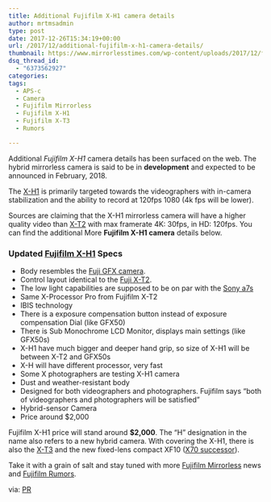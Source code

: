 ```yaml
---
title: Additional Fujifilm X-H1 camera details
author: mrtmsadmin
type: post
date: 2017-12-26T15:34:19+00:00
url: /2017/12/additional-fujifilm-x-h1-camera-details/
thumbnail: https://www.mirrorlesstimes.com/wp-content/uploads/2017/12/fujifilm-x-h1-features.jpg
dsq_thread_id:
  - "6373562927"
categories:
tags:
  - APS-c
  - Camera
  - Fujifilm Mirrorless
  - Fujifilm X-H1
  - Fujifilm X-T3
  - Rumors

---
```

Additional _Fujifilm X-H1_ camera details has been surfaced on the web. The hybrid mirrorless camera is said to be in **development** and expected to be announced in February, 2018.

The <a href="https://www.mirrorlesstimes.com/tags/fujifilm-x-h1/" target="_blank" rel="noopener">X-H1</a> is primarily targeted towards the videographers with in-camera stabilization and the ability to record at 120fps 1080 (4k fps will be lower).

Sources are claiming that the X-H1 mirrorless camera will have a higher quality video than <a href="https://aax-us-east.amazon-adsystem.com/x/c/QkiTAVV-fZSK6QzWOWJKnawAAAFgk2zvKwEAAAFKAaB2OEE/https://assoc-redirect.amazon.com/g/r/http://www.amazon.com/Fujifilm-X-T2-Mirrorless-F2-8-4-0-Lens/dp/B01I3LNQ6M/ref=as_at/?imprToken=ytz.Yf5c1PCTp5XBhANVSQ&slotNum=0&ie=UTF8&qid=1514272581&sr=8-3&keywords=fujifilm+x-t2&linkCode=sl1&tag=daicamnew-20&linkId=2db909a763143a505c94b6e55e1aa13a" target="_blank" rel="noopener">X-T2</a> with max framerate 4K: 30fps, in HD: 120fps. You can find the additional More **Fujifilm X-H1 camera** details below.<!--more-->

### Updated <a href="https://www.mirrorlesstimes.com/tags/fujifilm-x-h1/" target="_blank" rel="noopener">Fujifilm X-H1</a> Specs

  * Body resembles the <a href="https://aax-us-east.amazon-adsystem.com/x/c/QkiTAVV-fZSK6QzWOWJKnawAAAFgk2zvKwEAAAFKAaB2OEE/https://assoc-redirect.amazon.com/g/r/http://www.amazon.com/Fujifilm-GFX-50S-Mirrorless-Body/dp/B01MZARM64/ref=as_at/?imprToken=ytz.Yf5c1PCTp5XBhANVSQ&slotNum=1&s=electronics&ie=UTF8&qid=1514272635&sr=1-1&keywords=fujifilm+gfx+50s&linkCode=sl1&tag=daicamnew-20&linkId=620ce018fbb323d790453b850c1aa010" target="_blank" rel="noopener">Fuji GFX camera</a>.
  * Control layout identical to the <a href="https://aax-us-east.amazon-adsystem.com/x/c/QkiTAVV-fZSK6QzWOWJKnawAAAFgk2zvKwEAAAFKAaB2OEE/https://assoc-redirect.amazon.com/g/r/http://www.amazon.com/Fujifilm-X-T2-Mirrorless-F2-8-4-0-Lens/dp/B01I3LNQ6M/ref=as_at/?imprToken=ytz.Yf5c1PCTp5XBhANVSQ&slotNum=2&ie=UTF8&qid=1514272581&sr=8-3&keywords=fujifilm+x-t2&linkCode=sl1&tag=daicamnew-20&linkId=2db909a763143a505c94b6e55e1aa13a" target="_blank" rel="noopener">Fuji X-T2</a>.
  * The low light capabilities are supposed to be on par with the <a href="https://aax-us-east.amazon-adsystem.com/x/c/QkiTAVV-fZSK6QzWOWJKnawAAAFgk2zvKwEAAAFKAaB2OEE/https://assoc-redirect.amazon.com/g/r/http://amzn.to/2C5zPk4/ref=as_at?linkCode=w61&imprToken=ytz.Yf5c1PCTp5XBhANVSQ&slotNum=3" target="_blank" rel="noopener">Sony a7s</a>
  * Same X-Processor Pro from Fujifilm X-T2
  * IBIS technology
  * There is a exposure compensation button instead of exposure compensation Dial (like GFX50)
  * There is Sub Monochrome LCD Monitor, displays main settings (like GFX50s)
  * X-H1 have much bigger and deeper hand grip, so size of X-H1 will be between X-T2 and GFX50s
  * X-H will have different processor, very fast
  * Some X photographers are testing X-H1 camera
  * Dust and weather-resistant body
  * Designed for both videographers and photographers. Fujifilm says “both of videographers and photographers will be satisfied”
  * Hybrid-sensor Camera
  * Price around $2,000

Fujifilm X-H1 price will stand around **$2,000**. The “H” designation in the name also refers to a new hybrid camera. With covering the X-H1, there is also the [X-T3][1] and the new fixed-lens compact XF10 (<a href="https://aax-us-east.amazon-adsystem.com/x/c/Qlbs439XPdispj_jtNDz6WoAAAFgU9BKjwEAAAFKAZ1jqeo/https://assoc-redirect.amazon.com/g/r/http://www.amazon.com/Fujifilm-X70-Digital-Camera-Black/dp/B019Y5UBPU/ref=as_at/?imprToken=z6VyaLXgNYvgjRW65qBYEQ&slotNum=0&ie=UTF8&qid=1512457843&sr=8-2&keywords=fujifilm+x70&linkCode=sl1&tag=daicamnew-20&linkId=e64854e22c2d8f9efd3d1f45c293f5ed" target="_blank" rel="nofollow noopener">X70 successor</a>).

Take it with a grain of salt and stay tuned with more [Fujifilm Mirrorless][2] news and <a href="https://www.dailycameranews.com/tag/fujifilm-rumors/" target="_blank" rel="noopener">Fujifilm Rumors</a>.

via: <a href="https://photorumors.com/2017/12/25/additional-fuji-x-h1-camera-details/" target="_blank" rel="nofollow external noopener noreferrer" data-wpel-link="external">PR</a>

 [1]: https://www.dailycameranews.com/2017/12/fujifilm-x-t3-announced-photokina-2018/
 [2]: https://www.mirrorlesstimes.com/tags/fujifilm-mirrorless/